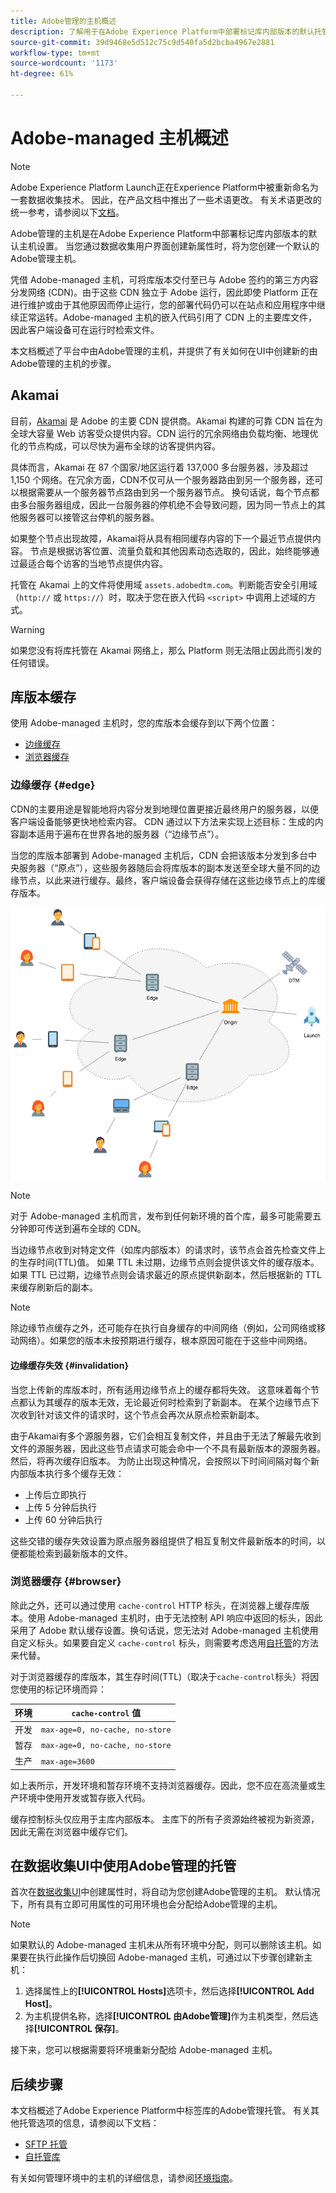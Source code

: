 ```yaml
---
title: Adobe管理的主机概述
description: 了解用于在Adobe Experience Platform中部署标记库内部版本的默认托管选项。
source-git-commit: 39d9468e5d512c75c9d540fa5d2bcba4967e2881
workflow-type: tm+mt
source-wordcount: '1173'
ht-degree: 61%

---
```


# Adobe-managed 主机概述

>[!NOTE]
>
>Adobe Experience Platform Launch正在Experience Platform中被重新命名为一套数据收集技术。 因此，在产品文档中推出了一些术语更改。 有关术语更改的统一参考，请参阅以下[文档](../../../term-updates.md)。

Adobe管理的主机是在Adobe Experience Platform中部署标记库内部版本的默认主机设置。 当您通过数据收集用户界面创建新属性时，将为您创建一个默认的Adobe管理主机。

凭借 Adobe-managed 主机，可将库版本交付至已与 Adobe 签约的第三方内容分发网络 (CDN)。由于这些 CDN 独立于 Adobe 运行，因此即使 Platform 正在进行维护或由于其他原因而停止运行，您的部署代码仍可以在站点和应用程序中继续正常运转。Adobe-managed 主机的嵌入代码引用了 CDN 上的主要库文件，因此客户端设备可在运行时检索文件。

本文档概述了平台中由Adobe管理的主机，并提供了有关如何在UI中创建新的由Adobe管理的主机的步骤。

## Akamai

目前，[Akamai](https://www.akamai.com/cn/zh/) 是 Adobe 的主要 CDN 提供商。Akamai 构建的可靠 CDN 旨在为全球大容量 Web 访客受众提供内容。CDN 运行的冗余网络由负载均衡、地理优化的节点构成，可以尽快为遍布全球的访客提供内容。

具体而言，Akamai 在 87 个国家/地区运行着 137,000 多台服务器，涉及超过 1,150 个网络。在冗余方面，CDN不仅可从一个服务器路由到另一个服务器，还可以根据需要从一个服务器节点路由到另一个服务器节点。 换句话说，每个节点都由多台服务器组成，因此一台服务器的停机绝不会导致问题，因为同一节点上的其他服务器可以接管这台停机的服务器。

如果整个节点出现故障，Akamai将从具有相同缓存内容的下一个最近节点提供内容。 节点是根据访客位置、流量负载和其他因素动态选取的，因此，始终能够通过最适合每个访客的当地节点提供内容。

托管在 Akamai 上的文件将使用域 `assets.adobedtm.com`。判断能否安全引用域（`http://` 或 `https://`）时，取决于您在嵌入代码 `<script>` 中调用上述域的方式。

>[!WARNING]
>
>如果您没有将库托管在 Akamai 网络上，那么 Platform 则无法阻止因此而引发的任何错误。

## 库版本缓存

使用 Adobe-managed 主机时，您的库版本会缓存到以下两个位置：

* [边缘缓存](#edge)
* [浏览器缓存](#browser)

### 边缘缓存 {#edge}

CDN的主要用途是智能地将内容分发到地理位置更接近最终用户的服务器，以便客户端设备能够更快地检索内容。 CDN 通过以下方法来实现上述目标：生成的内容副本适用于遍布在世界各地的服务器（“边缘节点”）。

当您的库版本部署到 Adobe-managed 主机后，CDN 会把该版本分发到多台中央服务器（“原点”），这些服务器随后会将库版本的副本发送至全球大量不同的边缘节点，以此来进行缓存。最终，客户端设备会获得存储在这些边缘节点上的库缓存版本。

![](../images/cdn-diagram.png)

>[!NOTE]
>
>对于 Adobe-managed 主机而言，发布到任何新环境的首个库，最多可能需要五分钟即可传送到遍布全球的 CDN。

当边缘节点收到对特定文件（如库内部版本）的请求时，该节点会首先检查文件上的生存时间(TTL)值。 如果 TTL 未过期，边缘节点则会提供该文件的缓存版本。如果 TTL 已过期，边缘节点则会请求最近的原点提供新副本，然后根据新的 TTL 来缓存刷新后的副本。

>[!NOTE]
>
>除边缘节点缓存之外，还可能存在执行自身缓存的中间网络（例如，公司网络或移动网络）。如果您的版本未按预期进行缓存，根本原因可能在于这些中间网络。

#### 边缘缓存失效 {#invalidation}

当您上传新的库版本时，所有适用边缘节点上的缓存都将失效。 这意味着每个节点都认为其缓存的版本无效，无论最近何时检索到了新副本。 在某个边缘节点下次收到针对该文件的请求时，这个节点会再次从原点检索新副本。

由于Akamai有多个源服务器，它们会相互复制文件，并且由于无法了解最先收到文件的源服务器，因此这些节点请求可能会命中一个不具有最新版本的源服务器。 然后，将再次缓存旧版本。 为防止出现这种情况，会按照以下时间间隔对每个新内部版本执行多个缓存无效：

* 上传后立即执行
* 上传 5 分钟后执行
* 上传 60 分钟后执行

这些交错的缓存失效设置为原点服务器组提供了相互复制文件最新版本的时间，以便都能检索到最新版本的文件。

### 浏览器缓存 {#browser}

除此之外，还可以通过使用 `cache-control` HTTP 标头，在浏览器上缓存库版本。使用 Adobe-managed 主机时，由于无法控制 API 响应中返回的标头，因此采用了 Adobe 默认缓存设置。换句话说，您无法对 Adobe-managed 主机使用自定义标头。如果要自定义 `cache-control` 标头，则需要考虑选用[自托管](self-hosting-libraries.md)的方法来代替。

对于浏览器缓存的库版本，其生存时间(TTL)（取决于`cache-control`标头）将因您使用的标记环境而异：

| 环境 | `cache-control` 值 |
| --- | --- |
| 开发 | `max-age=0, no-cache, no-store` |
| 暂存 | `max-age=0, no-cache, no-store` |
| 生产 | `max-age=3600` |

如上表所示，开发环境和暂存环境不支持浏览器缓存。因此，您不应在高流量或生产环境中使用开发或暂存嵌入代码。

缓存控制标头仅应用于主库内部版本。 主库下的所有子资源始终被视为新资源，因此无需在浏览器中缓存它们。

## 在数据收集UI中使用Adobe管理的托管

首次在[数据收集UI](http://launch.adobe.com/)中创建属性时，将自动为您创建Adobe管理的主机。 默认情况下，所有具有立即可用属性的可用环境也会分配给Adobe管理的主机。

>[!NOTE]
>
>如果默认的 Adobe-managed 主机未从所有环境中分配，则可以删除该主机。如果要在执行此操作后切换回 Adobe-managed 主机，可通过以下步骤创建新主机：
>
>1. 选择属性上的&#x200B;**[!UICONTROL Hosts]**&#x200B;选项卡，然后选择&#x200B;**[!UICONTROL Add Host]**。
>1. 为主机提供名称，选择&#x200B;**[!UICONTROL 由Adobe管理]**&#x200B;作为主机类型，然后选择&#x200B;**[!UICONTROL 保存]**。

>
>
接下来，您可以根据需要将环境重新分配给 Adobe-managed 主机。

## 后续步骤

本文档概述了Adobe Experience Platform中标签库的Adobe管理托管。 有关其他托管选项的信息，请参阅以下文档：

* [SFTP 托管](./sftp-host.md)
* [自托管库](./self-hosting-libraries.md)

有关如何管理环境中的主机的详细信息，请参阅[环境指南](../environments.md)。

